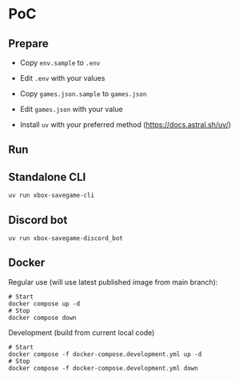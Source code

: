 # PoC

## Prepare

- Copy `env.sample` to `.env`
- Edit `.env` with your values

- Copy `games.json.sample` to `games.json`
- Edit `games.json` with your value

- Install `uv` with your preferred method (https://docs.astral.sh/uv/)

## Run


## Standalone CLI

```
uv run xbox-savegame-cli
```

## Discord bot

```
uv run xbox-savegame-discord_bot
```

## Docker

Regular use (will use latest published image from main branch):

```
# Start
docker compose up -d
# Stop
docker compose down
```

Development (build from current local code)

```
# Start
docker compose -f docker-compose.development.yml up -d
# Stop
docker compose -f docker-compose.development.yml down
```
